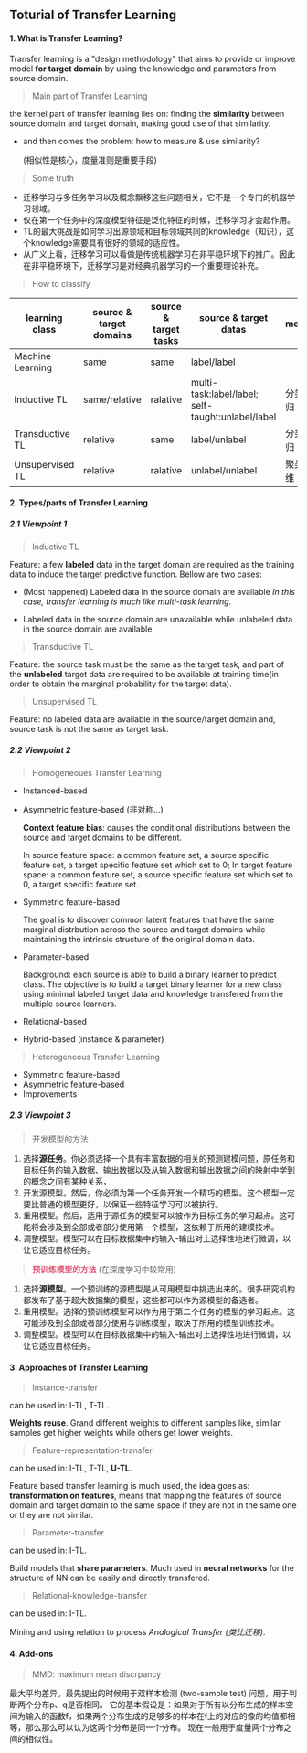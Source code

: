 ## Toturial of Transfer Learning

#### 1. What is Transfer Learning?

Transfer learning is a "design methodology" that aims to provide or improve model **for target domain** by using the knowledge and parameters from source domain.

> Main part of Transfer Learning

the kernel part of transfer learning lies on: finding the **similarity** between source domain and target domain, making good use of that similarity.

- and then comes the problem: how to measure & use similarity?

    (相似性是核心，度量准则是重要手段)

> Some truth

- 迁移学习与多任务学习以及概念飘移这些问题相关，它不是一个专门的机器学习领域。
- 仅在第一个任务中的深度模型特征是泛化特征的时候，迁移学习才会起作用。
- TL的最大挑战是如何学习出源领域和目标领域共同的knowledge（知识），这个knowledge需要具有很好的领域的适应性。
- 从广义上看，迁移学习可以看做是传统机器学习在非平稳环境下的推广。因此在非平稳环境下，迁移学习是对经典机器学习的一个重要理论补充。

> How to classify

| learning class | source & target domains | source & target tasks | source & target datas | method |
| - | - | - | - | - |
| Machine Learning | same | same | label/label | |
| Inductive TL | same/relative | ralative | multi-task:label/label;</br>self-taught:unlabel/label | 分类回归 |
| Transductive TL | relative | same | label/unlabel | 分类回归 |
| Unsupervised TL | relative | ralative | unlabel/unlabel | 聚类降维 |

#### 2. Types/parts of Transfer Learning

##### 2.1 Viewpoint 1

> Inductive TL

Feature: a few **labeled** data in the target domain are required as the training data to induce the target predictive function. Bellow are two cases:
- (Most happened) Labeled data in the source domain are available
  *In this case, transfer learning is much like multi-task learning.*

- Labeled data in the source domain are unavailable while unlabeled data in the source domain are available

> Transductive TL

Feature: the source task must be the same as the target task, and part of the **unlabeled** target data are required to be available at training time(in order to obtain the marginal probability for the target data).

> Unsupervised TL

Feature: no labeled data are available in the source/target domain and, source task is not the same as target task.

##### 2.2 Viewpoint 2

> Homogeneoues Transfer Learning

  - Instanced-based
  - Asymmetric feature-based (非对称...)

    **Context feature bias**: causes the conditional distributions between the source and target domains to be different.

    In source feature space: a common feature set, a source specific feature set, a target specific feature set which set to 0;
    In target feature space: a common feature set, a source specific feature set which set to 0, a target specific feature set.

  - Symmetric feature-based

    The goal is to discover common latent features that have the same marginal distrbution across the source and target domains while maintaining the intrinsic structure of the original domain data.

  - Parameter-based

    Background: each source is able to build a binary learner to predict class. The objective is to build a target binary learner for a new class using minimal labeled target data and knowledge transfered from the multiple source learners.

  - Relational-based
  - Hybrid-based (instance & parameter)

> Heterogeneous Transfer Learning

  - Symmetric feature-based
  - Asymmetric feature-based
  - Improvements

##### 2.3 Viewpoint 3

> 开发模型的方法

  1. 选择**源任务**。你必须选择一个具有丰富数据的相关的预测建模问题，原任务和目标任务的输入数据、输出数据以及从输入数据和输出数据之间的映射中学到的概念之间有某种关系，
  2. 开发源模型。然后，你必须为第一个任务开发一个精巧的模型。这个模型一定要比普通的模型更好，以保证一些特征学习可以被执行。
  3. 重用模型。然后，适用于源任务的模型可以被作为目标任务的学习起点。这可能将会涉及到全部或者部分使用第一个模型，这依赖于所用的建模技术。
  4. 调整模型。模型可以在目标数据集中的输入-输出对上选择性地进行微调，以让它适应目标任务。

> <font color="#df516f">**预训练模型的方法**</font> (在深度学习中较常用)

  1. 选择**源模型**。一个预训练的源模型是从可用模型中挑选出来的。很多研究机构都发布了基于超大数据集的模型，这些都可以作为源模型的备选者。
  2. 重用模型。选择的预训练模型可以作为用于第二个任务的模型的学习起点。这可能涉及到全部或者部分使用与训练模型，取决于所用的模型训练技术。
  3. 调整模型。模型可以在目标数据集中的输入-输出对上选择性地进行微调，以让它适应目标任务。

#### 3. Approaches of Transfer Learning
> Instance-transfer

can be used in: I-TL, T-TL.

**Weights reuse**. Grand different weights to different samples like, similar samples get higher weights while others get lower weights.

> Feature-representation-transfer

can be used in: I-TL, T-TL, **U-TL**.

Feature based transfer learning is much used, the idea goes as: **transformation on features**, means that mapping the features of source domain and target domain to the same space if they are not in the same one or they are not similar.

> Parameter-transfer

can be used in: I-TL.

Build models that **share parameters**. Much used in **neural networks** for the structure of NN can be easily and directly transfered.

> Relational-knowledge-transfer

can be used in: I-TL.

Mining and using relation to process *Analogical Transfer (类比迁移)*.

#### 4. Add-ons

> MMD: maximum mean discrpancy

最大平均差异。最先提出的时候用于双样本检测 (two-sample test) 问题，用于判断两个分布p、q是否相同。
它的基本假设是：如果对于所有以分布生成的样本空间为输入的函数f，如果两个分布生成的足够多的样本在f上的对应的像的均值都相等，那么那么可以认为这两个分布是同一个分布。
现在一般用于度量两个分布之间的相似性。
